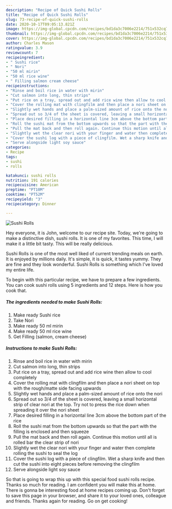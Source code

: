 ```yaml
---
description: "Recipe of Quick Sushi Rolls"
title: "Recipe of Quick Sushi Rolls"
slug: 73-recipe-of-quick-sushi-rolls
date: 2020-10-17T09:05:13.821Z
image: https://img-global.cpcdn.com/recipes/bd1da3c7006e2214/751x532cq70/sushi-rolls-recipe-main-photo.jpg
thumbnail: https://img-global.cpcdn.com/recipes/bd1da3c7006e2214/751x532cq70/sushi-rolls-recipe-main-photo.jpg
cover: https://img-global.cpcdn.com/recipes/bd1da3c7006e2214/751x532cq70/sushi-rolls-recipe-main-photo.jpg
author: Charles Mason
ratingvalue: 3.9
reviewcount: 7
recipeingredient:
- " Sushi rice"
- " Nori"
- "50 ml mirin"
- "50 ml rice wine"
- " Filling salmon cream cheese"
recipeinstructions:
- "Rinse and boil rice in water with mirin"
- "Cut salmon into long, thin strips"
- "Put rice on a tray, spread out and add rice wine then allow to cool completely"
- "Cover the rolling mat with clingfilm and then place a nori sheet on top with the rough/matte side facing upwards"
- "Slightly wet hands and place a palm-sized amount of rice onto the nori"
- "Spread out so 3/4 of the sheet is covered, leaving a small horizontal strip of clear nori at the top. Try not to press the rice down when spreading it over the nori sheet"
- "Place desired filling in a horizontal line 3cm above the bottom part of the rice"
- "Roll the sushi mat from the bottom upwards so that the part with the filling is enclosed and then squeeze"
- "Pull the mat back and then roll again. Continue this motion until all is rolled bar the clear strip of nori"
- "Slightly wet the clear nori with your finger and water then complete rolling the sushi to seal the log"
- "Cover the sushi log with a piece of clingfilm. Wet a sharp knife and then cut the sushi into eight pieces before removing the clingfilm"
- "Serve alongside light soy sauce"
categories:
- Recipe
tags:
- sushi
- rolls

katakunci: sushi rolls 
nutrition: 191 calories
recipecuisine: American
preptime: "PT10M"
cooktime: "PT52M"
recipeyield: "3"
recipecategory: Dinner

---
```



![Sushi Rolls](https://img-global.cpcdn.com/recipes/bd1da3c7006e2214/751x532cq70/sushi-rolls-recipe-main-photo.jpg)

Hey everyone, it is John, welcome to our recipe site. Today, we're going to make a distinctive dish, sushi rolls. It is one of my favorites. This time, I will make it a little bit tasty. This will be really delicious.

Sushi Rolls is one of the most well liked of current trending meals on earth. It is enjoyed by millions daily. It's simple, it is quick, it tastes yummy. They are fine and they look wonderful. Sushi Rolls is something which I've loved my entire life.




To begin with this particular recipe, we have to prepare a few ingredients. You can cook sushi rolls using 5 ingredients and 12 steps. Here is how you cook that.

<!--inarticleads1-->

##### The ingredients needed to make Sushi Rolls:

1. Make ready  Sushi rice
1. Take  Nori
1. Make ready 50 ml mirin
1. Make ready 50 ml rice wine
1. Get  Filling (salmon, cream cheese)




<!--inarticleads2-->

##### Instructions to make Sushi Rolls:

1. Rinse and boil rice in water with mirin
1. Cut salmon into long, thin strips
1. Put rice on a tray, spread out and add rice wine then allow to cool completely
1. Cover the rolling mat with clingfilm and then place a nori sheet on top with the rough/matte side facing upwards
1. Slightly wet hands and place a palm-sized amount of rice onto the nori
1. Spread out so 3/4 of the sheet is covered, leaving a small horizontal strip of clear nori at the top. Try not to press the rice down when spreading it over the nori sheet
1. Place desired filling in a horizontal line 3cm above the bottom part of the rice
1. Roll the sushi mat from the bottom upwards so that the part with the filling is enclosed and then squeeze
1. Pull the mat back and then roll again. Continue this motion until all is rolled bar the clear strip of nori
1. Slightly wet the clear nori with your finger and water then complete rolling the sushi to seal the log
1. Cover the sushi log with a piece of clingfilm. Wet a sharp knife and then cut the sushi into eight pieces before removing the clingfilm
1. Serve alongside light soy sauce




So that is going to wrap this up with this special food sushi rolls recipe. Thanks so much for reading. I am confident you will make this at home. There is gonna be interesting food at home recipes coming up. Don't forget to save this page in your browser, and share it to your loved ones, colleague and friends. Thanks again for reading. Go on get cooking!
